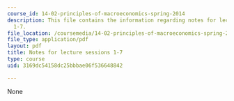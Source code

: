 ```yaml
---
course_id: 14-02-principles-of-macroeconomics-spring-2014
description: This file contains the information regarding notes for lecture sessions
  1-7.
file_location: /coursemedia/14-02-principles-of-macroeconomics-spring-2014/3169dc54158dc25bbbae06f536648842_MIT14_02S14_LecNotes1-7.pdf
file_type: application/pdf
layout: pdf
title: Notes for lecture sessions 1-7
type: course
uid: 3169dc54158dc25bbbae06f536648842

---
```

None